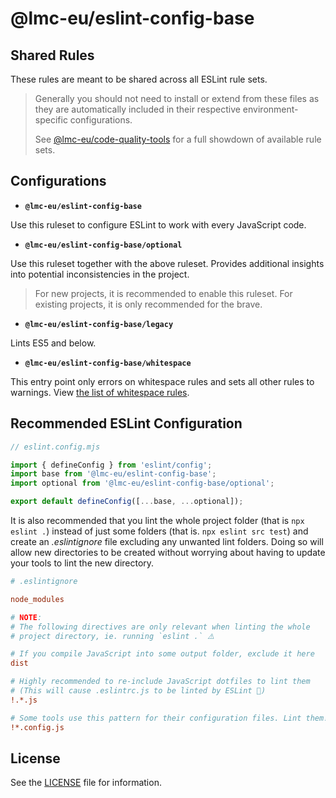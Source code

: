# @lmc-eu/eslint-config-base

## Shared Rules

These rules are meant to be shared across all ESLint rule sets.

> Generally you should not need to install or extend from these files as they are automatically included in their respective environment-specific configurations.
>
> See [@lmc-eu/code-quality-tools][cqt-home] for a full showdown of available rule sets.

## Configurations

- **`@lmc-eu/eslint-config-base`**

Use this ruleset to configure ESLint to work with every JavaScript code.

- **`@lmc-eu/eslint-config-base/optional`**

Use this ruleset together with the above ruleset. Provides additional insights into potential inconsistencies in the project.

> For new projects, it is recommended to enable this ruleset. For existing projects, it is only recommended for the brave.

- **`@lmc-eu/eslint-config-base/legacy`**

Lints ES5 and below.

- **`@lmc-eu/eslint-config-base/whitespace`**

This entry point only errors on whitespace rules and sets all other rules to warnings. View [the list of whitespace rules](https://github.com/airbnb/javascript/blob/master/packages/eslint-config-airbnb-base/whitespace.js).

## Recommended ESLint Configuration

```js
// eslint.config.mjs

import { defineConfig } from 'eslint/config';
import base from '@lmc-eu/eslint-config-base';
import optional from '@lmc-eu/eslint-config-base/optional';

export default defineConfig([...base, ...optional]);
```

It is also recommended that you lint the whole project folder (that is `npx eslint .`) instead of just
some folders (that is. `npx eslint src test`) and create an _.eslintignore_ file excluding any unwanted
lint folders. Doing so will allow new directories to be created without worrying about having to update your
tools to lint the new directory.

```ini
# .eslintignore

node_modules

# NOTE:
# The following directives are only relevant when linting the whole
# project directory, ie. running `eslint .` ⚠️

# If you compile JavaScript into some output folder, exclude it here
dist

# Highly recommended to re-include JavaScript dotfiles to lint them
# (This will cause .eslintrc.js to be linted by ESLint 🤘)
!.*.js

# Some tools use this pattern for their configuration files. Lint them!
!*.config.js
```

## License

See the [LICENSE](LICENSE) file for information.

[cqt-home]: https://github.com/lmc-eu/code-quality-tools

